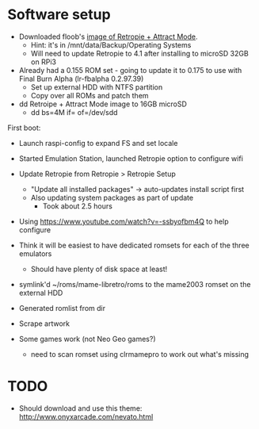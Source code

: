 Software setup
=====

- Downloaded floob's [image of Retropie + Attract Mode](http://forum.attractmode.org/index.php?topic=705.0).
  - Hint: it's in /mnt/data/Backup/Operating Systems
  - Will need to update Retropie to 4.1 after installing to microSD 32GB on RPi3
- Already had a 0.155 ROM set - going to update it to 0.175 to use with Final Burn Alpha (lr-fbalpha 0.2.97.39)
  - Set up external HDD with NTFS partition
  - Copy over all ROMs and patch them
- dd Retroipe + Attract Mode image to 16GB microSD
    - dd bs=4M if=<the img file> of=/dev/sdd



First boot:
- Launch raspi-config to expand FS and set locale
- Started Emulation Station, launched Retropie option to configure wifi
- Update Retropie from Retropie > Retropie Setup
  - "Update all installed packages" -> auto-updates install script first
  - Also updating system packages as part of update
    - Took about 2.5 hours

- Using https://www.youtube.com/watch?v=-ssbyofbm4Q to help configure

- Think it will be easiest to have dedicated romsets for each of the three emulators
  - Should have plenty of disk space at least!

- symlink'd ~/roms/mame-libretro/roms to the mame2003 romset on the external HDD
- Generated romlist from dir
- Scrape artwork
- Some games work (not Neo Geo games?)
  - need to scan romset using clrmamepro to work out what's missing

TODO
====
- Should download and use this theme: http://www.onyxarcade.com/nevato.html

